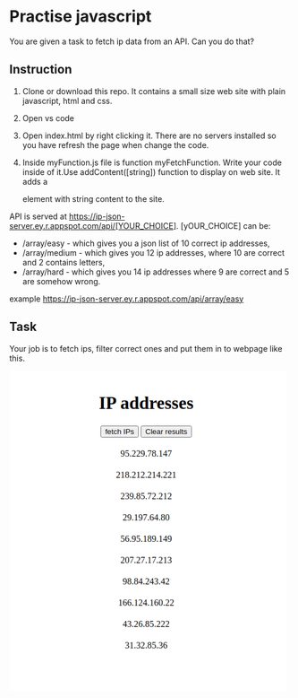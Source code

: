 # Practise javascript
You are given a task to fetch ip data from an API. Can you do that?

## Instruction
1. Clone or download this repo.
  It contains a small size web site with plain javascript, html and css.

2. Open vs code
3. Open index.html by right clicking it. There are no servers installed so you have refresh the page when change the code.
4. Inside myFunction.js file is function myFetchFunction. Write your code inside of it.Use addContent([string]) function 
  to display on web site. It adds a <div> element with string content to the site.

API is served at https://ip-json-server.ey.r.appspot.com/api/[YOUR_CHOICE].
[yOUR_CHOICE] can be:
* /array/easy - which gives you a json list of 10 correct ip addresses,
* /array/medium - which gives you 12 ip addresses, where 10 are correct and 2 contains letters,
* /array/hard - which gives you 14 ip addresses where 9 are correct and 5 are somehow wrong.

example https://ip-json-server.ey.r.appspot.com/api/array/easy

## Task
Your job is to fetch ips, filter correct ones and put them in to webpage like this. 

![Alt text](images/ip-addresses.png?raw=true)
